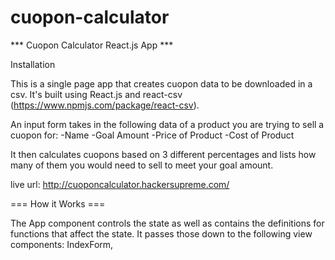 # cuopon-calculator
*** Cuopon Calculator React.js App ***

Installation

This is a single page app that creates cuopon data to be downloaded in a csv. It's built using React.js and react-csv (https://www.npmjs.com/package/react-csv). 

An input form takes in the following data of a product you are trying to sell a cuopon for:
  -Name
  -Goal Amount
  -Price of Product
  -Cost of Product

It then calculates cuopons based on 3 different percentages and lists how many of them you would need to sell to meet your goal amount.

live url: http://cuoponcalculator.hackersupreme.com/


=== How it Works ===

The App component controls the state as well as contains the definitions for functions that affect the state. It passes those down to the following view components: IndexForm, 

